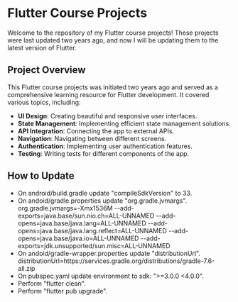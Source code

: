 # Flutter Course Projects

Welcome to the repository of my Flutter course projects! These projects were last updated two years ago, and now I will be updating them to the latest version of Flutter.

## Project Overview

This Flutter course projects was initiated two years ago and served as a comprehensive learning resource for Flutter development. It covered various topics, including:

- **UI Design**: Creating beautiful and responsive user interfaces.
- **State Management**: Implementing efficient state management solutions.
- **API Integration**: Connecting the app to external APIs.
- **Navigation**: Navigating between different screens.
- **Authentication**: Implementing user authentication features.
- **Testing**: Writing tests for different components of the app.

## How to Update

- On android/build.gradle update "compileSdkVersion" to 33.
- On andoid/gradle.properties update "org.gradle.jvmargs".
    org.gradle.jvmargs=-Xmx1536M --add-exports=java.base/sun.nio.ch=ALL-UNNAMED --add-opens=java.base/java.lang=ALL-UNNAMED --add-opens=java.base/java.lang.reflect=ALL-UNNAMED --add-opens=java.base/java.io=ALL-UNNAMED --add-exports=jdk.unsupported/sun.misc=ALL-UNNAMED
- On andoid/gradle-wrapper.properties update "distributionUrl".
    distributionUrl=https\://services.gradle.org/distributions/gradle-7.6-all.zip
- On pubspec.yaml update environment to sdk: ">=3.0.0 <4.0.0".
- Perform "flutter clean".
- Perform "flutter pub upgrade".
